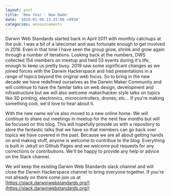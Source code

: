 ```yaml
---
layout: post
title: 'New Year - New Name'
date: '2020-01-04 13:25:00 +0930'
categories: announcements
---
```


Darwin Web Standards started back in April 2011 with monthly catchups at the pub. I was a bit of a latecomer and was fortunate enough to get involved in 2016. Even in that time I have seen the group grow, shrink and grow again through a number of iterations. Looking back at the numbers, DWS collected 154 members on meetup and held 53 events during it's life, enough to keep us pretty busy. 2019 saw some significant changes as we joined forces with the Darwin Hackerspace and had presentations in a range of topics beyond the original web focus. So to bring in the new decade we have redefined ourselves as the Darwin Maker Community and will continue to have the familar talks on web design, development and infrastructure but we will also welcome maker/hacker style talks on topics like 3D printing, electronics, microcontrollers, drones, etc... If you're making something cool, we'd love to hear about it.

With the new name we've also moved to a new online home. We will continue to share out meetings in meetup for the next few months but will be focused on this blog. This will hopefully provide us with a repository to store the fantastic talks that we have so that members can go back over topics we have covered in the past.  Because we are all about getting hands on and making stuff, anyone is welcome to contribue to the blog. Everything is built in Jekyll on Github Pages and we welcome pull requests for any corrections or contributions. We'll be happy to provide any help or advice on the Slack channel.

We will keep the existing Darwin Web Standards slack channel and will close the Darwin Hackerspace channel to bring everyone together. If you're not already on there come join us at [https://slack.darwinwebstandards.org/](https://slack.darwinwebstandards.org/)

